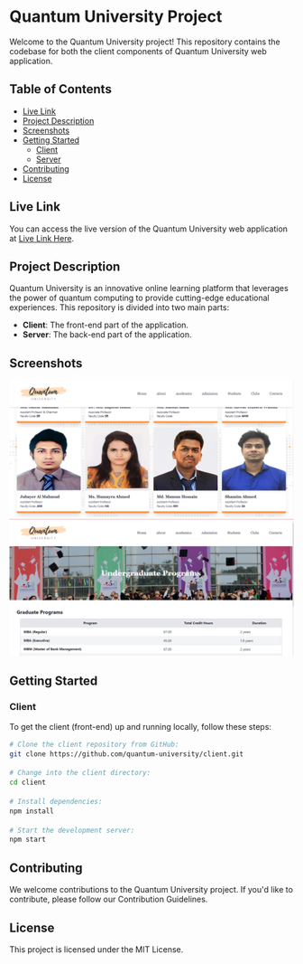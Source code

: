 # Quantum University Project

Welcome to the Quantum University project! This repository contains the codebase for both the client  components of  Quantum University web application.

## Table of Contents
- [Live Link](#live-link)
- [Project Description](#project-description)
- [Screenshots](#screenshots)
- [Getting Started](#getting-started)
  - [Client](#client)
  - [Server](#server)
- [Contributing](#contributing)
- [License](#license)

## Live Link

You can access the live version of the Quantum University web application at [Live Link Here](https://example.com).

## Project Description

Quantum University is an innovative online learning platform that leverages the power of quantum computing to provide cutting-edge educational experiences. This repository is divided into two main parts:

- **Client**: The front-end part of the application.
- **Server**: The back-end part of the application.

## Screenshots

![Screenshot 1](./Screenshot_1.png)
![Screenshot 2](./Screenshot_2.png)

## Getting Started

### Client

To get the client (front-end) up and running locally, follow these steps:

```bash
# Clone the client repository from GitHub:
git clone https://github.com/quantum-university/client.git

# Change into the client directory:
cd client

# Install dependencies:
npm install

# Start the development server:
npm start
```
## Contributing
We welcome contributions to the Quantum University project. If you'd like to contribute, please follow our Contribution Guidelines.

## License
This project is licensed under the MIT License.

